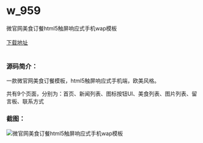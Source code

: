 # w_959
微官网美食订餐html5触屏响应式手机wap模板
<br/></br>
[下载地址](https://www.uuid2.com/959.html "下载地址")
<br/></br>
<h3>源码简介：</h3>
<p>一款微官网美食订餐模板，html5触屏响应式手机端，欧美风格。<p>
<p>共有9个页面，分别为：首页、新闻列表、图标按钮UI、美食列表、图片列表、留言板、联系方式<p>
<h3>截图：</h3>
<img src="https://www.uuid2.com/wp-content/uploads/img/202109/3a252d9693.png" alt="微官网美食订餐html5触屏响应式手机wap模板">
